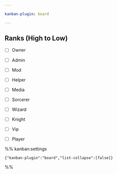 ```yaml
---

kanban-plugin: board

---
```


## Ranks (High to Low)

- [ ] Owner
- [ ] Admin
- [ ] Mod
- [ ] Helper
- [ ] Media
- [ ] Sorcerer
- [ ] Wizard
- [ ] Knight
- [ ] Vip
- [ ] Player




%% kanban:settings
```
{"kanban-plugin":"board","list-collapse":[false]}
```
%%